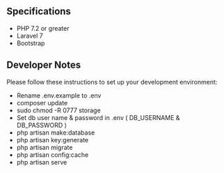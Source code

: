 ## Specifications

- PHP 7.2 or greater
- Laravel 7
- Bootstrap

## Developer Notes

Please follow these instructions to set up your development environment:

- Rename .env.example to .env
- composer update
- sudo chmod -R 0777 storage
- Set db user name & password in .env ( DB_USERNAME & DB_PASSWORD )
- php artisan make:database
- php artisan key:generate
- php artisan migrate
- php artisan config:cache
- php artisan serve
